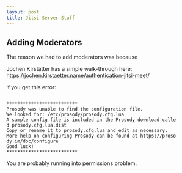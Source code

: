 ```yaml
---
layout: post
title: Jitsi Server Stuff
---
```

## Adding Moderators

The reason we had to add moderators was because 

Jochen Kirstätter has a simple walk-through here:
https://jochen.kirstaetter.name/authentication-jitsi-meet/

if you get this error:
```

**************************
Prosody was unable to find the configuration file.
We looked for: /etc/prosody/prosody.cfg.lua
A sample config file is included in the Prosody download calle
d prosody.cfg.lua.dist
Copy or rename it to prosody.cfg.lua and edit as necessary.
More help on configuring Prosody can be found at https://proso
dy.im/doc/configure
Good luck!
**************************
```
You are probably running into permissions problem.